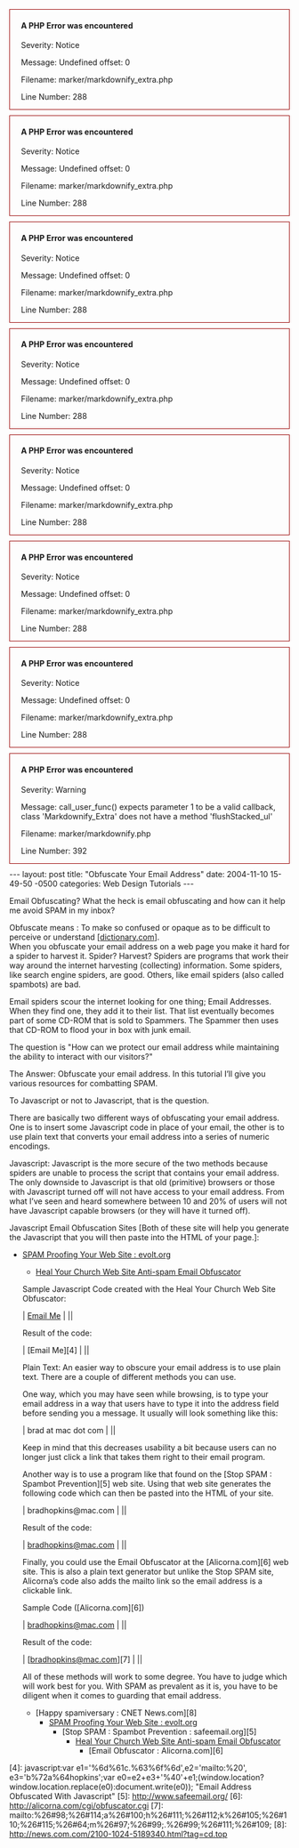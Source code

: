 <div style="border:1px solid #990000;padding-left:20px;margin:0 0 10px 0;">

<h4>A PHP Error was encountered</h4>

<p>Severity: Notice</p>
<p>Message:  Undefined offset: 0</p>
<p>Filename: marker/markdownify_extra.php</p>
<p>Line Number: 288</p>

</div><div style="border:1px solid #990000;padding-left:20px;margin:0 0 10px 0;">

<h4>A PHP Error was encountered</h4>

<p>Severity: Notice</p>
<p>Message:  Undefined offset: 0</p>
<p>Filename: marker/markdownify_extra.php</p>
<p>Line Number: 288</p>

</div><div style="border:1px solid #990000;padding-left:20px;margin:0 0 10px 0;">

<h4>A PHP Error was encountered</h4>

<p>Severity: Notice</p>
<p>Message:  Undefined offset: 0</p>
<p>Filename: marker/markdownify_extra.php</p>
<p>Line Number: 288</p>

</div><div style="border:1px solid #990000;padding-left:20px;margin:0 0 10px 0;">

<h4>A PHP Error was encountered</h4>

<p>Severity: Notice</p>
<p>Message:  Undefined offset: 0</p>
<p>Filename: marker/markdownify_extra.php</p>
<p>Line Number: 288</p>

</div><div style="border:1px solid #990000;padding-left:20px;margin:0 0 10px 0;">

<h4>A PHP Error was encountered</h4>

<p>Severity: Notice</p>
<p>Message:  Undefined offset: 0</p>
<p>Filename: marker/markdownify_extra.php</p>
<p>Line Number: 288</p>

</div><div style="border:1px solid #990000;padding-left:20px;margin:0 0 10px 0;">

<h4>A PHP Error was encountered</h4>

<p>Severity: Notice</p>
<p>Message:  Undefined offset: 0</p>
<p>Filename: marker/markdownify_extra.php</p>
<p>Line Number: 288</p>

</div><div style="border:1px solid #990000;padding-left:20px;margin:0 0 10px 0;">

<h4>A PHP Error was encountered</h4>

<p>Severity: Notice</p>
<p>Message:  Undefined offset: 0</p>
<p>Filename: marker/markdownify_extra.php</p>
<p>Line Number: 288</p>

</div><div style="border:1px solid #990000;padding-left:20px;margin:0 0 10px 0;">

<h4>A PHP Error was encountered</h4>

<p>Severity: Warning</p>
<p>Message:  call_user_func() expects parameter 1 to be a valid callback, class 'Markdownify_Extra' does not have a method 'flushStacked_ul'</p>
<p>Filename: marker/markdownify.php</p>
<p>Line Number: 392</p>

</div>---
layout: post
title:  "Obfuscate Your Email Address"
date:   2004-11-10 15-49-50 -0500
categories: Web Design Tutorials
---

Email Obfuscating? What the heck is email obfuscating and how can it help me avoid SPAM in my inbox?

Obfuscate means : To make so confused or opaque as to be difficult to perceive or understand [[dictionary.com][1]].  
When you obfuscate your email address on a web page you make it hard for a spider to harvest it. Spider? Harvest? Spiders are programs that work their way around the internet harvesting (collecting) information. Some spiders, like search engine spiders, are good. Others, like email spiders (also called spambots) are bad.

  
  


Email spiders scour the internet looking for one thing; Email Addresses. When they find one, they add it to their list. That list eventually becomes part of some CD-ROM that is sold to Spammers. The Spammer then uses that CD-ROM to flood your in box with junk email.

  
  


The question is "How can we protect our email address while maintaining the ability to interact with our visitors?"

  
  


The Answer: Obfuscate your email address. In this tutorial I’ll give you various resources for combatting SPAM.

  
  


To Javascript or not to Javascript, that is the question.

  
  


There are basically two different ways of obfuscating your email address. One is to insert some Javascript code in place of your email, the other is to use plain text that converts your email address into a series of numeric encodings.

  
  


Javascript: Javascript is the more secure of the two methods because spiders are unable to process the script that contains your email address. The only downside to Javascript is that old (primitive) browsers or those with Javascript turned off will not have access to your email address. From what I’ve seen and heard somewhere between 10 and 20% of users will not have Javascript capable browsers (or they will have it turned off).

  
  


Javascript Email Obfuscation Sites [Both of these site will help you generate the Javascript that you will then paste into the HTML of your page.]:

  
  


  
*   [SPAM Proofing Your Web Site : evolt.org][2]  
    *   [Heal Your Church Web Site Anti-spam Email Obfuscator][3]  
        </ul>
          
          
        
        
        Sample Javascript Code created with the Heal Your Church Web Site Obfuscator:
        
          
          
        
        
          
          
          
          
        | <a href="javascript:var e1=’%6d%61c.%63%6f%6d’,e2=’&#109;&#097;&#105;&#108;&#116;&#111;&#058;%20’, e3=’&#098;%72&#097;%64hopki&#110;&#115;’;var e0=e2+e3+’%40’+e1;(window.location?window.location.replace(e0):document.write(e0));" title="&#069;&#109;&#097;&#105;&#108;&#032;&#065;&#100;&#100;&#114;&#101;&#115;&#115;&#032;&#079;&#098;&#102;&#117;&#115;&#099;&#097;&#116;&#101;&#100;&#032;&#087;&#105;&#116;&#104;&#032;&#074;&#097;&#118;&#097;&#115;&#099;&#114;&#105;&#112;&#116;">&#069;&#109;&#097;&#105;&#108;&#032;&#077;&#101;</a> |
        ||
        
          
          
        
        
        Result of the code:
        
          
          
        
        
          
          
          
          
        | [Email Me][4] |
        ||
        
          
          
        
        
        Plain Text: An easier way to obscure your email address is to use plain text. There are a couple of different methods you can use.
        
          
          
        
        
        One way, which you may have seen while browsing, is to type your email address in a way that users have to type it into the address field before sending you a message. It usually will look something like this:
        
          
          
        
        
          
          
          
          
        | brad at mac dot com |
        ||
        
          
          
        
        
        Keep in mind that this decreases usability a bit because users can no longer just click a link that takes them right to their email program.
        
          
          
        
        
        Another way is to use a program like that found on the [Stop SPAM : Spambot Prevention][5] web site. Using that web site generates the following code which can then be pasted into the HTML of your site.
        
          
          
        
        
          
          
          
          
        | &#98;&#114;&#97;&#100;&#104;&#111;&#112;&#107;&#105;&#110;&#115;&#64;&#109;&#97;&#99;&#46;&#99;&#111;&#109; |
        ||
        
          
          
        
        
        Result of the code:
        
          
          
        
        
          
          
          
          
        | bradhopkins@mac.com |
        ||
        
          
          
        
        
        Finally, you could use the Email Obfuscator at the [Alicorna.com][6] web site. This is also a plain text generator but unlike the Stop SPAM site, Alicorna’s code also adds the mailto link so the email address is a clickable link.
        
          
          
        
        
        Sample Code ([Alicorna.com][6])
        
          
          
        
        
          
          
          
          
        | <a href="mailto:&#98;&#114;a&#100;h&#111;&#112;k&#105;&#110;&#115;&#64;m&#97;&#99;.&#99;&#111;&#109;">&#98;&#114;&#97;&#100;&#104;&#111;p&#107;&#105;n&#115;&#64;&#109;&#97;&#99;.&#99;&#111;&#109;</a> |
        ||
        
          
          
        
        
        Result of the code:
        
          
          
        
        
          
          
          
          
        | [bradhopkins@mac.com][7] |
        ||
        
          
          
        
        
        All of these methods will work to some degree. You have to judge which will work best for you. With SPAM as prevalent as it is, you have to be diligent when it comes to guarding that email address.
        
          
          
        
        
          
        *   [Happy spamiversary : CNET News.com][8]  
            *   [SPAM Proofing Your Web Site : evolt.org][2]  
                *   [Stop SPAM : Spambot Prevention : safeemail.org][5]  
                    *   [Heal Your Church Web Site Anti-spam Email Obfuscator][3]  
                        *   [Email Obfuscator : Alicorna.com][6]  
                            </ul></p>

 [1]: http://dictionary.reference.com/search?q=obfuscate
 [2]: http://www.evolt.org/article/Spam_Proofing_Your_Website/20/41849/index.html
 [3]: http://www.healyourchurchwebsite.com/obfuscator/
 [4]: javascript:var e1='%6d%61c.%63%6f%6d',e2='mailto:%20', e3='b%72a%64hopkins';var e0=e2+e3+'%40'+e1;(window.location?window.location.replace(e0):document.write(e0)); "Email Address Obfuscated With Javascript"
 [5]: http://www.safeemail.org/
 [6]: http://alicorna.com/cgi/obfuscator.cgi
 [7]: mailto:%26#98;%26#114;a%26#100;h%26#111;%26#112;k%26#105;%26#110;%26#115;%26#64;m%26#97;%26#99;.%26#99;%26#111;%26#109;
 [8]: http://news.com.com/2100-1024-5189340.html?tag=cd.top

